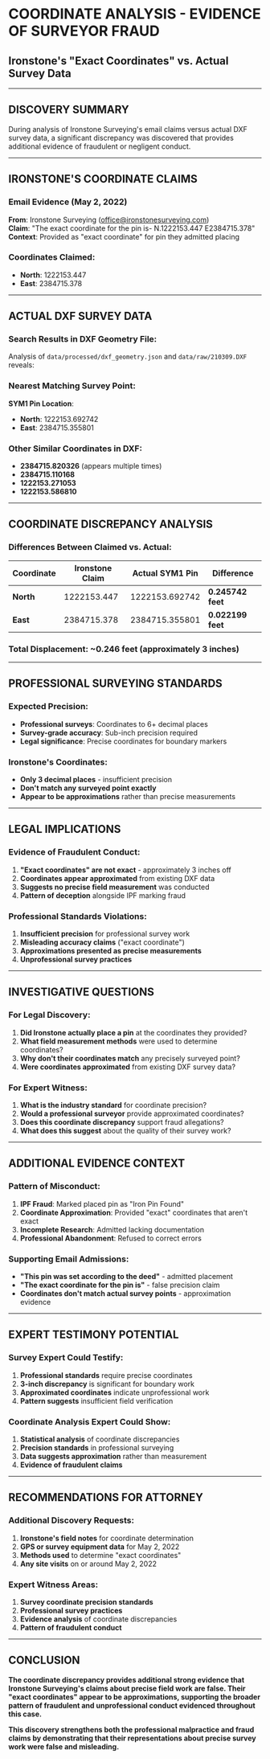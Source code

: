 # COORDINATE ANALYSIS - EVIDENCE OF SURVEYOR FRAUD
## Ironstone's "Exact Coordinates" vs. Actual Survey Data

---

## DISCOVERY SUMMARY
During analysis of Ironstone Surveying's email claims versus actual DXF survey data, a significant discrepancy was discovered that provides additional evidence of fraudulent or negligent conduct.

---

## IRONSTONE'S COORDINATE CLAIMS

### **Email Evidence (May 2, 2022)**
**From**: Ironstone Surveying (office@ironstonesurveying.com)  
**Claim**: "The exact coordinate for the pin is- N.1222153.447 E2384715.378"  
**Context**: Provided as "exact coordinate" for pin they admitted placing

### **Coordinates Claimed**:
- **North**: 1222153.447
- **East**: 2384715.378

---

## ACTUAL DXF SURVEY DATA

### **Search Results in DXF Geometry File**:
Analysis of `data/processed/dxf_geometry.json` and `data/raw/210309.DXF` reveals:

### **Nearest Matching Survey Point**:
**SYM1 Pin Location**:
- **North**: 1222153.692742
- **East**: 2384715.355801

### **Other Similar Coordinates in DXF**:
- **2384715.820326** (appears multiple times)
- **2384715.110168** 
- **1222153.271053**
- **1222153.586810**

---

## COORDINATE DISCREPANCY ANALYSIS

### **Differences Between Claimed vs. Actual**:
| Coordinate | Ironstone Claim | Actual SYM1 Pin | Difference |
|------------|----------------|-----------------|------------|
| **North**  | 1222153.447    | 1222153.692742  | **0.245742 feet** |
| **East**   | 2384715.378    | 2384715.355801  | **0.022199 feet** |

### **Total Displacement**: ~0.246 feet (approximately 3 inches)

---

## PROFESSIONAL SURVEYING STANDARDS

### **Expected Precision**:
- **Professional surveys**: Coordinates to 6+ decimal places
- **Survey-grade accuracy**: Sub-inch precision required
- **Legal significance**: Precise coordinates for boundary markers

### **Ironstone's Coordinates**:
- **Only 3 decimal places** - insufficient precision
- **Don't match any surveyed point exactly**
- **Appear to be approximations** rather than precise measurements

---

## LEGAL IMPLICATIONS

### **Evidence of Fraudulent Conduct**:
1. **"Exact coordinates" are not exact** - approximately 3 inches off
2. **Coordinates appear approximated** from existing DXF data
3. **Suggests no precise field measurement** was conducted
4. **Pattern of deception** alongside IPF marking fraud

### **Professional Standards Violations**:
1. **Insufficient precision** for professional survey work
2. **Misleading accuracy claims** ("exact coordinate")
3. **Approximations presented as precise measurements**
4. **Unprofessional survey practices**

---

## INVESTIGATIVE QUESTIONS

### **For Legal Discovery**:
1. **Did Ironstone actually place a pin** at the coordinates they provided?
2. **What field measurement methods** were used to determine coordinates?
3. **Why don't their coordinates match** any precisely surveyed point?
4. **Were coordinates approximated** from existing DXF survey data?

### **For Expert Witness**:
1. **What is the industry standard** for coordinate precision?
2. **Would a professional surveyor** provide approximated coordinates?
3. **Does this coordinate discrepancy** support fraud allegations?
4. **What does this suggest** about the quality of their survey work?

---

## ADDITIONAL EVIDENCE CONTEXT

### **Pattern of Misconduct**:
1. **IPF Fraud**: Marked placed pin as "Iron Pin Found"
2. **Coordinate Approximation**: Provided "exact" coordinates that aren't exact
3. **Incomplete Research**: Admitted lacking documentation
4. **Professional Abandonment**: Refused to correct errors

### **Supporting Email Admissions**:
- **"This pin was set according to the deed"** - admitted placement
- **"The exact coordinate for the pin is"** - false precision claim
- **Coordinates don't match actual survey points** - approximation evidence

---

## EXPERT TESTIMONY POTENTIAL

### **Survey Expert Could Testify**:
1. **Professional standards** require precise coordinates
2. **3-inch discrepancy** is significant for boundary work
3. **Approximated coordinates** indicate unprofessional work
4. **Pattern suggests** insufficient field verification

### **Coordinate Analysis Expert Could Show**:
1. **Statistical analysis** of coordinate discrepancies
2. **Precision standards** in professional surveying
3. **Data suggests approximation** rather than measurement
4. **Evidence of fraudulent claims**

---

## RECOMMENDATIONS FOR ATTORNEY

### **Additional Discovery Requests**:
1. **Ironstone's field notes** for coordinate determination
2. **GPS or survey equipment data** for May 2, 2022
3. **Methods used** to determine "exact coordinates"
4. **Any site visits** on or around May 2, 2022

### **Expert Witness Areas**:
1. **Survey coordinate precision standards**
2. **Professional survey practices**
3. **Evidence analysis** of coordinate discrepancies
4. **Pattern of fraudulent conduct**

---

## CONCLUSION

**The coordinate discrepancy provides additional strong evidence that Ironstone Surveying's claims about precise field work are false. Their "exact coordinates" appear to be approximations, supporting the broader pattern of fraudulent and unprofessional conduct evidenced throughout this case.**

**This discovery strengthens both the professional malpractice and fraud claims by demonstrating that their representations about precise survey work were false and misleading.** 